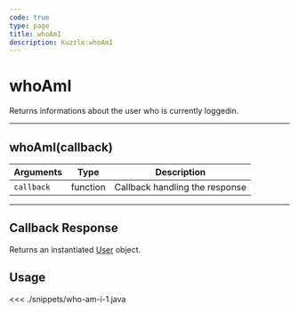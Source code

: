 ```yaml
---
code: true
type: page
title: whoAmI
description: Kuzzle:whoAmI
---
```


# whoAmI

Returns informations about the user who is currently loggedin.

---

## whoAmI(callback)

| Arguments  | Type     | Description                    |
| ---------- | -------- | ------------------------------ |
| `callback` | function | Callback handling the response |

---

## Callback Response

Returns an instantiated [User](/sdk/android/3/core-classes/user) object.

## Usage

<<< ./snippets/who-am-i-1.java
